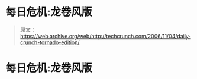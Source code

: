 # 每日危机:龙卷风版 

> 原文：<https://web.archive.org/web/http://techcrunch.com/2006/11/04/daily-crunch-tornado-edition/>

# 每日危机:龙卷风版